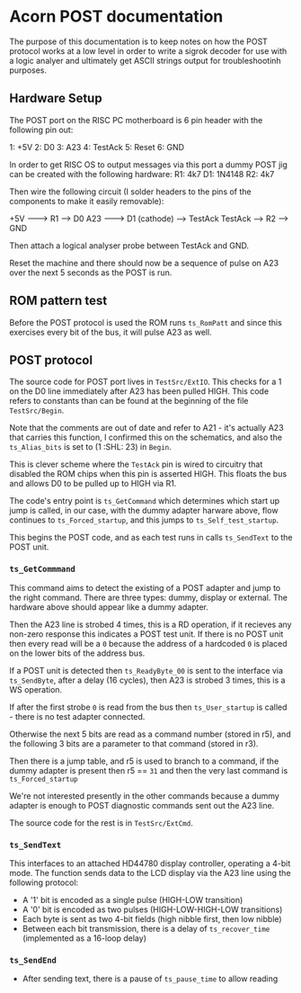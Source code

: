 # Acorn POST documentation

The purpose of this documentation is to keep notes on how the POST protocol works at a low level in order to write a sigrok decoder for use with a logic analyer and ultimately get ASCII strings output for troubleshootinh purposes.

## Hardware Setup

The POST port on the RISC PC motherboard is 6 pin header with the following pin out:

1: +5V
2: D0
3: A23
4: TestAck
5: Reset
6: GND

In order to get RISC OS to output messages via this port a dummy POST jig can be created with the following hardware:
R1: 4k7 
D1: 1N4148
R2: 4k7

Then wire the following circuit (I solder headers to the pins of the components to make it easily removable):

+5V ---> R1 --> D0
A23 ---> D1 (cathode) --> TestAck
TestAck --> R2 --> GND

Then attach a logical analyser probe between TestAck and GND.

Reset the machine and there should now be a sequence of pulse on A23 over the next 5 seconds as the POST is run.

## ROM pattern test
Before the POST protocol is used the ROM runs `ts_RomPatt` and since this exercises every bit of the bus, it will pulse A23 as well.

## POST protocol

The source code for POST port lives in `TestSrc/ExtIO`. This checks for a 1 on the D0 line immediately after A23 has been pulled HIGH. This code refers to constants than can be found at the beginning of the file `TestSrc/Begin`.

Note that the comments are out of date and refer to A21 - it's actually A23 that carries this function, I confirmed this on the schematics, and also the `ts_Alias_bits` is set to (1 :SHL: 23) in `Begin`.

This is clever scheme where the `TestAck` pin is wired to circuitry that disabled the ROM chips when this pin is asserted HIGH. This floats the bus and allows D0 to be pulled up to HIGH via R1.

The code's entry point is `ts_GetCommand` which determines which start up jump is called, in our case, with the dummy adapter harware above, flow continues to `ts_Forced_startup`, and this jumps to `ts_Self_test_startup`.

This begins the POST code, and as each test runs in calls `ts_SendText` to the POST unit.


### `ts_GetCommmand`

This command aims to detect the existing of a POST adapter and jump to the right command. There are three types: dummy, display or external. The hardware above should appear like a dummy adapter.

Then the A23 line is strobed 4 times, this is a RD operation, if it recieves any non-zero response this indicates a POST test unit. If there is no POST unit then every read will be a `0` because the address of a hardcoded `0` is placed on the lower bits of the address bus.

If a POST unit is detected then `ts_ReadyByte_00` is sent to the interface via `ts_SendByte`, after a delay (16 cycles), then A23 is strobed 3 times, this is a WS operation. 

If after the first strobe `0` is read from the bus then `ts_User_startup` is called - there is no test adapter connected.

Otherwise the next 5 bits are read as a command number (stored in r5), and the following 3 bits are a parameter to that command (stored in r3).

Then there is a jump table, and r5 is used to branch to a command, if the dummy adapter is present then r5 == `31` and then the very last command is `ts_Forced_startup`

We're not interested presently in the other commands because a dummy adapter is enough to POST diagnostic commands sent out the A23 line.

The source code for the rest is in `TestSrc/ExtCmd`.

### `ts_SendText`

This interfaces to an attached HD44780 display controller, operating a 4-bit mode. The function sends data to the LCD display via the A23 line using the following protocol:

- A '1' bit is encoded as a single pulse (HIGH-LOW transition)
- A '0' bit is encoded as two pulses (HIGH-LOW-HIGH-LOW transitions)
- Each byte is sent as two 4-bit fields (high nibble first, then low nibble)
- Between each bit transmission, there is a delay of `ts_recover_time` (implemented as a 16-loop delay)

### `ts_SendEnd`
- After sending text, there is a pause of `ts_pause_time` to allow reading